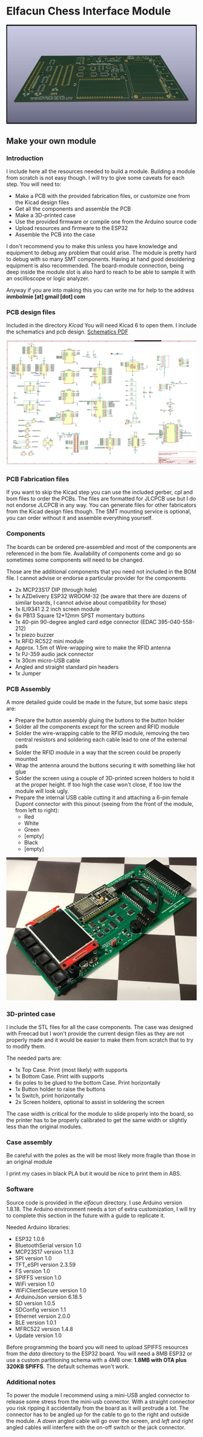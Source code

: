 # Elfacun Chess Interface Module

![Elfacun](./images/elfacun_11.jpg)

## Make your own module

### Introduction

I include here all the resources needed to build a module. Building a module from scratch is not easy though. I will try to give some caveats for each step. You will need to:

* Make a PCB with the provided fabrication files, or customize one from the Kicad design files
* Get all the components and assemble the PCB
* Make a 3D-printed case
* Use the provided firmware or compile one from the Arduino source code
* Upload resources and firmware to the ESP32
* Assemble the PCB into the case

I don't recommend you to make this unless you have knowledge and equipment to debug any problem that could arise. The module is pretty hard to debug with so many SMT components. Having at hand good desoldering equipment is also recommended. The board-module connection, being deep inside the module slot is also hard to reach to be able to sample it with an oscilloscope or logic analyzer.


Anyway if you are into making this you can write me for help to the address __inmbolmie [at] gmail [dot] com__


### PCB design files

Included in the directory _Kicad_ You will need Kicad 6 to open them. I include the schematics and pcb design. [Schematics PDF](./Kicad/Elfacun_schematic_v1.1.pdf)

![Schematics](./images/schematic_1.1.png)


### PCB Fabrication files

If you want to skip the Kicad step you can use the included gerber, cpl and bom files to order the PCBs. The files are formatted for JLCPCB use but I do not endorse JLCPCB in any way. You can generate files for other fabricators from the Kicad design files though. The SMT mounting service is optional, you can order without it and assemble everything yourself.



### Components

The boards can be ordered pre-assembled and most of the components are referenced in the bom file. Availability of components come and go so sometimes some components will need to be changed.

Those are the additional components that you need not included in the BOM file. I cannot advise or endorse a particular provider for the components

* 2x MCP23S17 DIP (through hole)
* 1x AZDelivery ESP32 WROOM-32 (be aware that there are dozens of similar boards, I cannot advise about compatibility for those)
* 1x ILI9341 2.2 inch screen module
* 6x PB13 Square 12*12mm SPST momentary buttons
* 1x 40-pin 90-degree angled card edge connector (EDAC 395-040-558-212)
* 1x piezo buzzer
* 1x RFID RC522 mini module
* Approx. 1.5m of Wire-wrapping wire to make the RFID antenna
* 1x PJ-359 audio jack connector
* 1x 30cm micro-USB cable
* Angled and straight standard pin headers
* 1x Jumper


### PCB Assembly

A more detailed guide could be made in the future, but some basic steps are:

* Prepare the button assembly  gluing the buttons to the button holder
* Solder all the components except for the screen and RFID module
* Solder the wire-wrapping cable to the RFID module, removing the two central resistors and soldering each cable lead to one of the external pads
* Solder the RFID module in a way that the screen could be properly mounted
* Wrap the antenna around the buttons securing it with something like hot glue
* Solder the screen using a couple of 3D-printed screen holders to hold it at the proper height. If too high the case won't close, if too low the module will look ugly.
* Prepare the internal USB cable cutting it and attaching a 6-pin female Dupont connector with this pinout (seeing from the front of the module, from left to right):
  * Red
  * White
  * Green
  * [empty]
  * Black
  * [empty]


![Schematics](./images/assembled.jpeg)

### 3D-printed case

I include the STL files for all the case components. The case was designed with Freecad but I won't provide the current design files as they are not properly made and it would be easier to make them from scratch that to try to modify them.

The needed parts are:

* 1x Top Case. Print (most likely) with supports
* 1x Bottom Case. Print with supports
* 6x poles to be glued to the bottom Case. Print horizontally
* 1x Button holder to raise the buttons
* 1x Switch, print horizontally
* 2x Screen holders, optional to assist in soldering the screen

The case width is critical for the module to slide properly into the board, so the printer has to be properly calibrated to get the same width or slightly less than the original modules.


### Case assembly

Be careful with the poles as the will be most likely more fragile than those in an original module

I print my cases in black PLA but it would be nice to print them in ABS.

### Software

Source code is provided in the _elfacun_ directory. I use Arduino version 1.8.18. The Arduino environment needs a ton of extra customization, I will try to complete this section in the future  with a guide to replicate it.

Needed Arduino libraries:

* ESP32 1.0.6
* BluetoothSerial version 1.0
* MCP23S17 version 1.1.3
* SPI version 1.0
* TFT_eSPI version 2.3.59
* FS version 1.0
* SPIFFS version 1.0
* WiFi version 1.0
* WiFiClientSecure version 1.0
* ArduinoJson version 6.18.5
* SD version 1.0.5
* SDConfig version 1.1
* Ethernet version 2.0.0
* BLE version 1.0.1
* MFRC522 version 1.4.8
* Update version 1.0

Before programming the board you will need to upload SPIFFS resources from the _data_ directory to the ESP32 board. You will need a 8MB ESP32 or use a custom partitioning schema with a 4MB one: __1.8MB with OTA plus 320KB SPIFFS__. The default schemas won't work.


### Additional notes

To power the module I recommend using a mini-USB angled connector to release some stress from the mini-usb connector. With a straight connector you risk ripping it accidentally from the board as it will protrude a lot. The connector has to be angled _up_ for the cable to go to the right and outside the module. A _down_ angled cable will go over the screen, and _left_ and _right_ angled cables will interfere with the on-off switch or the jack connector.
